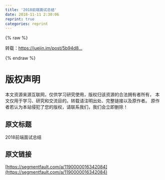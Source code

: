 ```yaml
---
title: '2018前端面试总结' 
date: 2018-11-11 2:30:06
reprint: true
categories: reprint
---
```


{% raw %}
<p>&#x8F6C;&#x8F7D;&#xFF1A;<a href="https://juejin.im/post/5b94d8965188255c5a0cdc02" rel="nofollow noreferrer" target="_blank">https://juejin.im/post/5b94d8...</a></p>
{% endraw %}

# 版权声明
本文资源来源互联网，仅供学习研究使用，版权归该资源的合法拥有者所有，
本文仅用于学习、研究和交流目的。转载请注明出处、完整链接以及原作者。
原作者若认为本站侵犯了您的版权，请联系我们，我们会立即删除！

## 原文标题
2018前端面试总结

## 原文链接
[https://segmentfault.com/a/1190000016342084](https://segmentfault.com/a/1190000016342084)

